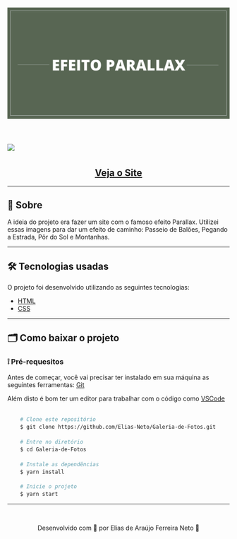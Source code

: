 <h1 align="center">
    <img src="./github/site-com-efeito-parallax-banner.png">
</h1>

<h1>
    <img src="./github/site-parallax.gif">
</h1>


<h2 align="center">
    <a href="https://elias-neto.github.io/Site-com-Parallax/"> Veja o Site</a>
</h2>  
<div>

---

## 📗 Sobre

A ideia do projeto era fazer um site com o famoso efeito Parallax. Utilizei essas imagens para dar um efeito de caminho: Passeio de Balões, Pegando a Estrada, Pôr do Sol e Montanhas.


---

## 🛠 Tecnologias usadas

O projeto foi desenvolvido utilizando as seguintes tecnologias:

- [HTML](https://www.w3schools.com/html/)
- [CSS](https://www.w3schools.com/css/default.asp)

---

## 🗂 Como baixar o projeto



 **<h3>❕ Pré-requesitos</h3>**
Antes de começar, você vai precisar ter instalado em sua máquina as seguintes ferramentas:
[Git](https://git-scm.com)

Além disto é bom ter um editor para trabalhar com o código como [VSCode](https://code.visualstudio.com/)


````bash
    
    # Clone este repositório
    $ git clone https://github.com/Elias-Neto/Galeria-de-Fotos.git

    # Entre no diretório
    $ cd Galeria-de-Fotos

    # Instale as dependências
    $ yarn install

    # Inicie o projeto
    $ yarn start 

`````
---
<br>

<p align="center"> Desenvolvido com 🤎 por Elias de Araújo Ferreira Neto 👋 <p>
